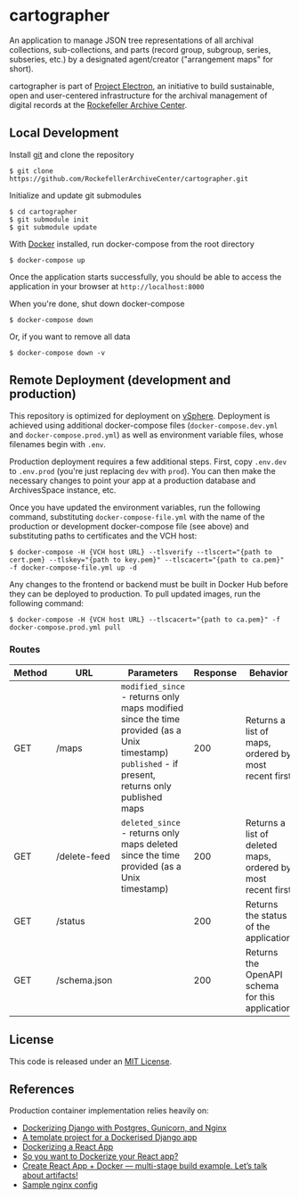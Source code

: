 # cartographer

An application to manage JSON tree representations of all archival collections, sub-collections, and parts (record group, subgroup, series, subseries, etc.) by a designated agent/creator ("arrangement maps" for short).

cartographer is part of [Project Electron](https://github.com/RockefellerArchiveCenter/project_electron), an initiative to build sustainable, open and user-centered infrastructure for the archival management of digital records at the [Rockefeller Archive Center](http://rockarch.org/).

## Local Development

Install [git](https://git-scm.com/) and clone the repository

    $ git clone https://github.com/RockefellerArchiveCenter/cartographer.git

Initialize and update git submodules

    $ cd cartographer
    $ git submodule init
    $ git submodule update

With [Docker](https://store.docker.com/search?type=edition&offering=community) installed, run docker-compose from the root directory

    $ docker-compose up

Once the application starts successfully, you should be able to access the application in your browser at `http://localhost:8000`

When you're done, shut down docker-compose

    $ docker-compose down

Or, if you want to remove all data

    $ docker-compose down -v


## Remote Deployment (development and production)

This repository is optimized for deployment on [vSphere](https://docs.vmware.com/en/VMware-vSphere/index.html). Deployment is achieved using additional docker-compose files (`docker-compose.dev.yml` and `docker-compose.prod.yml`) as well as environment variable files, whose filenames begin with `.env`.

Production deployment requires a few additional steps. First, copy `.env.dev` to `.env.prod` (you're just replacing `dev` with `prod`). You can then make the necessary changes to point your app at a production database and ArchivesSpace instance, etc.

Once you have updated the environment variables, run the following command, substituting `docker-compose-file.yml` with the name of the production or development docker-compose file (see above) and substituting paths to certificates and the VCH host:

    $ docker-compose -H {VCH host URL} --tlsverify --tlscert="{path to cert.pem} --tlskey="{path to key.pem}" --tlscacert="{path to ca.pem}" -f docker-compose-file.yml up -d

Any changes to the frontend or backend must be built in Docker Hub before they can be deployed to production. To pull updated images, run the following command:

    $ docker-compose -H {VCH host URL} --tlscacert="{path to ca.pem}" -f docker-compose.prod.yml pull



### Routes

| Method | URL | Parameters | Response  | Behavior  |
|--------|-----|---|---|---|
|GET|/maps|`modified_since` - returns only maps modified since the time provided (as a Unix timestamp) <br/>`published` - if present, returns only published maps|200|Returns a list of maps, ordered by most recent first|
|GET|/delete-feed|`deleted_since` - returns only maps deleted since the time provided (as a Unix timestamp)|200|Returns a list of deleted maps, ordered by most recent first|
|GET|/status||200|Returns the status of the application|
|GET|/schema.json||200|Returns the OpenAPI schema for this application|

## License

This code is released under an [MIT License](LICENSE).


## References

Production container implementation relies heavily on:
- [Dockerizing Django with Postgres, Gunicorn, and Nginx](https://testdriven.io/blog/dockerizing-django-with-postgres-gunicorn-and-nginx/)
- [A template project for a Dockerised Django app](https://github.com/hendrikfrentrup/docker-django)
- [Dockerizing a React App](https://mherman.org/blog/dockerizing-a-react-app/)
- [So you want to Dockerize your React app?](https://medium.com/greedygame-engineering/so-you-want-to-dockerize-your-react-app-64fbbb74c217)
- [Create React App + Docker — multi-stage build example. Let’s talk about artifacts!](https://medium.com/@shakyShane/lets-talk-about-docker-artifacts-27454560384f)
- [Sample nginx config](https://github.com/facebook/create-react-app/issues/1087#issuecomment-426916800)
